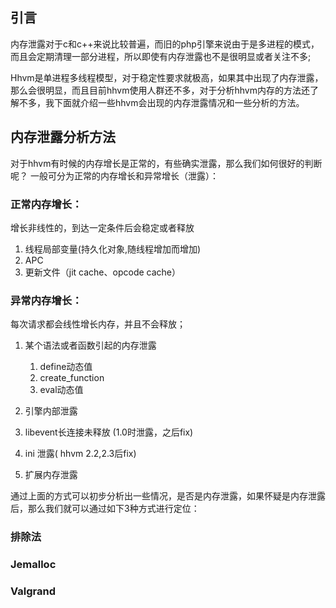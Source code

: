 ##	引言

内存泄露对于c和c++来说比较普遍，而旧的php引擎来说由于是多进程的模式，而且会定期清理一部分进程，所以即使有内存泄露也不是很明显或者关注不多;

Hhvm是单进程多线程模型，对于稳定性要求就极高，如果其中出现了内存泄露，那么会很明显，而且目前hhvm使用人群还不多，对于分析hhvm内存的方法还了解不多，我下面就介绍一些hhvm会出现的内存泄露情况和一些分析的方法。

##	内存泄露分析方法
对于hhvm有时候的内存增长是正常的，有些确实泄露，那么我们如何很好的判断呢？
一般可分为正常的内存增长和异常增长（泄露）：
### 正常内存增长：
增长非线性的，到达一定条件后会稳定或者释放

1. 线程局部变量(持久化对象,随线程增加而增加)
1. APC
1. 更新文件（jit cache、opcode cache）

### 异常内存增长：

每次请求都会线性增长内存，并且不会释放；

1.	某个语法或者函数引起的内存泄露
	1. define动态值
	1. create_function
	1. eval动态值

1.  引擎内部泄露
  1. libevent长连接未释放 (1.0时泄露，之后fix)
  1. ini 泄露( hhvm 2.2,2.3后fix)
1.  扩展内存泄露

通过上面的方式可以初步分析出一些情况，是否是内存泄露，如果怀疑是内存泄露后，那么我们就可以通过如下3种方式进行定位：

###	排除法

###	Jemalloc
###	Valgrand
